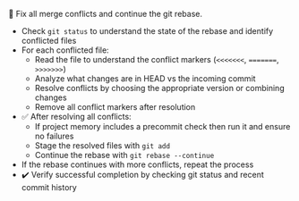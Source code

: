 🔀 Fix all merge conflicts and continue the git rebase.

- Check `git status` to understand the state of the rebase and identify conflicted files
- For each conflicted file:
  - Read the file to understand the conflict markers (`<<<<<<<`, `=======`, `>>>>>>>`)
  - Analyze what changes are in HEAD vs the incoming commit
  - Resolve conflicts by choosing the appropriate version or combining changes
  - Remove all conflict markers after resolution
- ✅ After resolving all conflicts:
  - If project memory includes a precommit check then run it and ensure no failures
  - Stage the resolved files with `git add`
  - Continue the rebase with `git rebase --continue`
- If the rebase continues with more conflicts, repeat the process
- ✔️ Verify successful completion by checking git status and recent commit history
